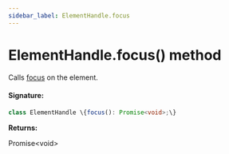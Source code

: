 ```yaml
---
sidebar_label: ElementHandle.focus
---
```


# ElementHandle.focus() method

Calls [focus](https://developer.mozilla.org/en-US/docs/Web/API/HTMLElement/focus) on the element.

#### Signature:

```typescript
class ElementHandle \{focus(): Promise<void>;\}
```

**Returns:**

Promise&lt;void&gt;
